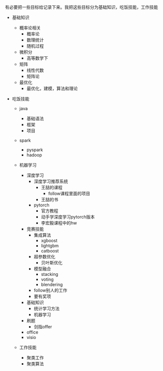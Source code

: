 有必要把一些目标给记录下来。我把这些目标分为基础知识，吃饭技能，工作技能

* 基础知识

  * 概率论相关
    * 概率论
    * 数理统计
    * 随机过程
  * 微积分
    * 高等数学下
  * 矩阵
    * 线性代数
    * 矩阵论
  * 最优化
    * 最优化，建模，算法和理论

* 吃饭技能

  * java

    * 基础语法
    * 框架
    * 项目

  * spark

    * pyspark
    * hadoop

  * 机器学习

    * 深度学习
      * 深度学习推荐系统
        * 王喆的课程
          * follow课程里面的项目
        * 王喆的书
      * pytorch
        * 官方教程
        * 动手学深度学习pytorch版本
        * 李宏毅课程中的hw
    * 竞赛技能
      * 集成算法
        * xgboost
        * lightgbm
        * catboost
      * 超参数优化
        * 贝叶斯优化
      * 模型融合
        * stacking
        * voting
        * blendering
      * follow别人的工作
      * 要有奖项
    * 基础知识
      * 统计学习方法
      * 机器学习
    * 刷题
      * 剑指offer
    * office
    * visio

  * 工作技能

    * 聚类工作
    * 聚类算法

    ​